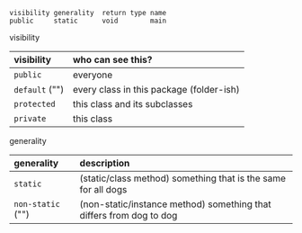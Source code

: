 ```
visibility generality  return type name
public     static      void        main
```

visibility

| visibility       | who can see this?                          |
| :--------------- | :----------------------------------------- |
| `public`         | everyone                                   |
| `default` ("")   | every class in this package (folder-ish)   |
| `protected`      | this class and its subclasses              |
| `private`        | this class                                 |

generality

| generality          | description                                                           |
| :------------------ | :-------------------------------------------------------------------- |
| `static`            | (static/class method) something that is the same for all dogs         |
| `non-static` ("")   | (non-static/instance method) something that differs from dog to dog   |

